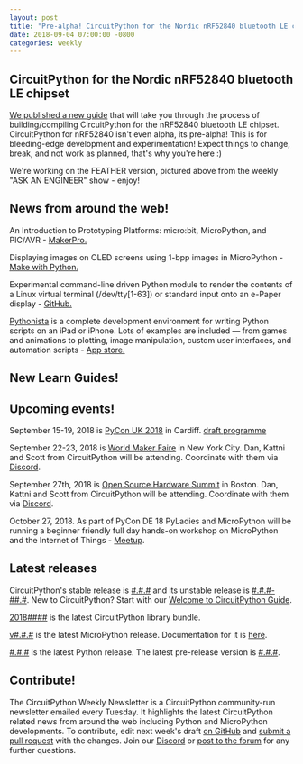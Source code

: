 ```yaml
---
layout: post
title: "Pre-alpha! CircuitPython for the Nordic nRF52840 bluetooth LE chipset"
date: 2018-09-04 07:00:00 -0800
categories: weekly
---
```


## CircuitPython for the Nordic nRF52840 bluetooth LE chipset

[We published a new guide](https://learn.adafruit.com/circuitpython-on-the-nrf52?view=all) that will take you through the process of building/compiling CircuitPython for the nRF52840 bluetooth LE chipset. CircuitPython for nRF52840 isn't even alpha, its pre-alpha! This is for bleeding-edge development and experimentation! Expect things to change, break, and not work as planned, that's why you're here :)

We're working on the FEATHER version, pictured above from the weekly "ASK AN ENGINEER" show - enjoy!

## News from around the web!

An Introduction to Prototyping Platforms: micro:bit, MicroPython, and PIC/AVR - [MakerPro.](https://maker.pro/custom/tutorial/an-introduction-to-prototyping-platforms-microbit-micropython-and-picavr)

Displaying images on OLED screens using 1-bpp images in MicroPython - [Make with Python.](https://www.makewithpython.com/article/displaying-images-oled-displays/)

Experimental command-line driven Python module to render the contents of a Linux virtual terminal (/dev/tty[1-63]) or standard input onto an e-Paper display - [GitHub.](https://github.com/joukos/PaperTTY)

[Pythonista](http://omz-software.com/pythonista/) is a complete development environment for writing Python scripts on an iPad or iPhone. Lots of examples are included — from games and animations to plotting, image manipulation, custom user interfaces, and automation scripts - [App store.](https://itunes.apple.com/us/app/pythonista-3/id1085978097?ls=1&mt=8)

## New Learn Guides!

## Upcoming events!

September 15-19, 2018 is [PyCon UK 2018](https://2018.pyconuk.org/) in Cardiff. [draft programme](https://2018.pyconuk.org/programme/)

September 22-23, 2018 is [World Maker Faire](https://makerfaire.com/new-york/) in New York City. Dan, Kattni and Scott from CircuitPython will be attending. Coordinate with them via [Discord](https://adafru.it/discord).

September 27th, 2018 is [Open Source Hardware Summit](https://2018.oshwa.org/) in Boston. Dan, Kattni and Scott from CircuitPython will be attending. Coordinate with them via [Discord](https://adafru.it/discord).

October 27, 2018. As part of PyCon DE 18 PyLadies and MicroPython will be running a
beginner friendly full day hands-on workshop on MicroPython and the
Internet of Things - [Meetup](https://www.meetup.com/de-DE/PyData-Suedwest/events/253574767/).

## Latest releases

CircuitPython's stable release is [#.#.#](https://github.com/adafruit/circuitpython/releases/latest) and its unstable release is [#.#.#-##.#](https://github.com/adafruit/circuitpython/releases). New to CircuitPython? Start with our [Welcome to CircuitPython Guide](https://learn.adafruit.com/welcome-to-circuitpython).

[2018####](https://github.com/adafruit/Adafruit_CircuitPython_Bundle/releases/latest) is the latest CircuitPython library bundle.

[v#.#.#](https://micropython.org/download) is the latest MicroPython release. Documentation for it is [here](http://docs.micropython.org/en/latest/pyboard/).

[#.#.#](https://www.python.org/downloads/) is the latest Python release. The latest pre-release version is [#.#.#](https://www.python.org/download/pre-releases/).

## Contribute!

The CircuitPython Weekly Newsletter is a CircuitPython community-run newsletter emailed every Tuesday. It highlights the latest CircuitPython related news from around the web including Python and MicroPython developments. To contribute, edit next week's draft [on GitHub](https://github.com/adafruit/circuitpython-weekly-newsletter/tree/gh-pages/_drafts) and [submit a pull request](https://help.github.com/articles/editing-files-in-your-repository/) with the changes. Join our [Discord](https://adafru.it/discord) or [post to the forum](https://forums.adafruit.com/viewforum.php?f=60) for any further questions.
